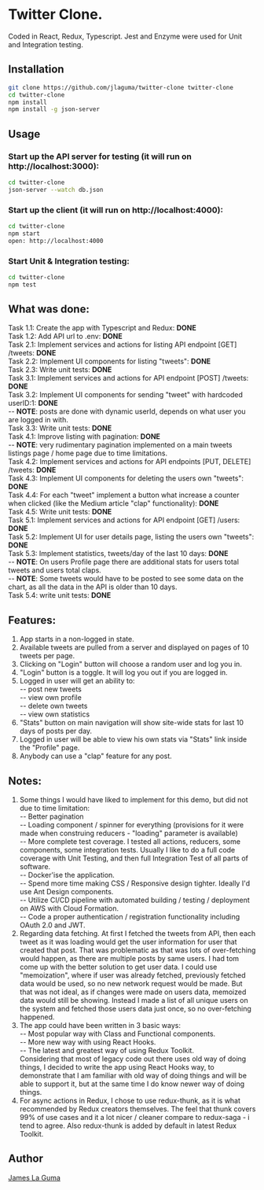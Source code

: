 # Twitter Clone.

Coded in React, Redux, Typescript.
Jest and Enzyme were used for Unit and Integration testing.

## Installation

```bash
git clone https://github.com/jlaguma/twitter-clone twitter-clone
cd twitter-clone
npm install
npm install -g json-server
```

## Usage

### Start up the API server for testing (it will run on http://localhost:3000):

```bash
cd twitter-clone
json-server --watch db.json
```

### Start up the client (it will run on http://localhost:4000):

```bash
cd twitter-clone
npm start
open: http://localhost:4000
```

### Start Unit & Integration testing:

```bash
cd twitter-clone
npm test
```

## What was done:

Task 1.1: Create the app with Typescript and Redux: **DONE**    
Task 1.2: Add API url to .env: **DONE**  
Task 2.1: Implement services and actions for listing API endpoint [GET] /tweets: **DONE**  
Task 2.2: Implement UI components for listing "tweets": **DONE**  
Task 2.3: Write unit tests: **DONE**  
Task 3.1: Implement services and actions for API endpoint [POST] /tweets: **DONE**  
Task 3.2: Implement UI components for sending "tweet" with hardcoded userID:1: **DONE**  
-- **NOTE**: posts are done with dynamic userId, depends on what user you are logged in with.  
Task 3.3: Write unit tests: **DONE**  
Task 4.1: Improve listing with pagination: **DONE**  
-- **NOTE**: very rudimentary pagination implemented on a main tweets listings page / home page due to time limitations.  
Task 4.2: Implement services and actions for API endpoints [PUT, DELETE] /tweets: **DONE**  
Task 4.3: Implement UI components for deleting the users own "tweets": **DONE**  
Task 4.4: For each "tweet" implement a button what increase a counter when clicked (like the Medium article "clap" functionality): **DONE**  
Task 4.5: Write unit tests: **DONE**  
Task 5.1: Implement services and actions for API endpoint [GET] /users: **DONE**  
Task 5.2: Implement UI for user details page, listing the users own "tweets": **DONE**  
Task 5.3: Implement statistics, tweets/day of the last 10 days: **DONE**  
-- **NOTE**: On users Profile page there are additional stats for users total tweets and users total claps.  
-- **NOTE**: Some tweets would have to be posted to see some data on the chart, as all the data in the API is older than 10 days.  
Task 5.4: write unit tests: **DONE**  

## Features:

1. App starts in a non-logged in state.
2. Available tweets are pulled from a server and displayed on pages of 10 tweets per page.
3. Clicking on "Login" button will choose a random user and log you in.
4. "Login" button is a toggle. It will log you out if you are logged in.  
5. Logged in user will get an ability to:  
   -- post new tweets  
   -- view own profile  
   -- delete own tweets  
   -- view own statistics  
6. "Stats" button on main navigation will show site-wide stats for last 10 days of posts per day.
7. Logged in user will be able to view his own stats via "Stats" link inside the "Profile" page.
8. Anybody can use a "clap" feature for any post.

## Notes:

1. Some things I would have liked to implement for this demo, but did not due to time limitation:  
   -- Better pagination  
   -- Loading component / spinner for everything (provisions for it were made when construing reducers - "loading" parameter is available)  
   -- More complete test coverage. I tested all actions, reducers, some components, some integration tests. Usually I like to do a full code coverage with Unit Testing, and then full Integration Test of all parts of software.   
   -- Docker'ise the application.  
   -- Spend more time making CSS / Responsive design tighter. Ideally I'd use Ant Design components.  
   -- Utilize CI/CD pipeline with automated building / testing / deployment on AWS with Cloud Formation.  
   -- Code a proper authentication / registration functionality including OAuth 2.0 and JWT.  
2. Regarding data fetching. At first I fetched the tweets from API, then each tweet as it was loading would get the user information for user that created that post. That was problematic as that was lots of over-fetching would happen, as there are multiple posts by same users. I had tom come up with the better solution to get user data. I could use "memoization", where if user was already fetched, previously fetched data would be used, so no new network request would be made. But that was not ideal, as if changes were made on users data, memoized data would still be showing. Instead I made a list of all unique users on the system and fetched those users data just once, so no over-fetching happened.
3. The app could have been written in 3 basic ways:  
   -- Most popular way with Class and Functional components.  
   -- More new way with using React Hooks.  
   -- The latest and greatest way of using Redux Toolkit.  
   Considering that most of legacy code out there uses old way of doing things, I decided to write the app using React Hooks way, to demonstrate that I am familiar with old way of doing things and will be able to support it, but at the same time I do know newer way of doing things.
4. For async actions in Redux, I chose to use redux-thunk, as it is what recommended by Redux creators themselves. The feel that thunk covers 99% of use cases and it a lot nicer / cleaner compare to redux-saga - i tend to agree. Also redux-thunk is added by default in latest Redux Toolkit.

## Author

[James La Guma](https://www.linkedin.com/in/jlaguma/)
